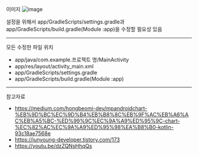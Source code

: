 이미지
![image](https://github.com/Mpicea/Posture-Correction-Chair/assets/100979640/2d8ebc93-fca4-4d06-8e7c-1730a520d943)

설정을 위해서 app/GradleScripts/settings.gradle과  
app/GradleScripts/build.gradle(Module :app)을 수정할 필요성 있음

---
모든 수정한 파일 위치
- app/java/com.example.프로젝트 명/MainActivity
- app/res/layout/activity_main.xml
- app/GradleScripts/settings.gradle
- app/GradleScripts/build.gradle(Module :app)

---
참고자료  
- https://medium.com/hongbeomi-dev/mpandroidchart-%EB%9D%BC%EC%9D%B4%EB%B8%8C%EB%9F%AC%EB%A6%AC%EB%A5%BC-%ED%99%9C%EC%9A%A9%ED%95%9C-chart-%EC%82%AC%EC%9A%A9%ED%95%98%EA%B8%B0-kotlin-93c18ae7568e
- https://junyoung-developer.tistory.com/173
- https://youtu.be/dzZQNsHhqQs
